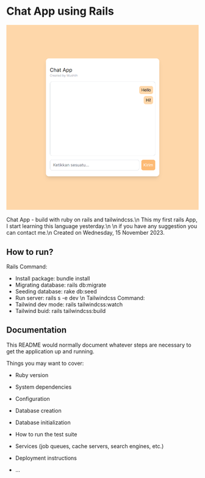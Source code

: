 # Chat App using Rails

![preview image](preview_chat.png)

Chat App - build with ruby on rails and tailwindcss.\n
This my first rails App, I start learning this language yesterday.\n
\n
if you have any suggestion you can contact me.\n
Created on Wednesday, 15 November 2023.

## How to run?

Rails Command:

- Install package: bundle install
- Migrating database: rails db:migrate
- Seeding database: rake db:seed
- Run server: rails s -e dev
  \n
  Tailwindcss Command:
- Tailwind dev mode: rails tailwindcss:watch
- Tailwind buid: rails tailwindcss:build

## Documentation

This README would normally document whatever steps are necessary to get the
application up and running.

Things you may want to cover:

- Ruby version

- System dependencies

- Configuration

- Database creation

- Database initialization

- How to run the test suite

- Services (job queues, cache servers, search engines, etc.)

- Deployment instructions

- ...

